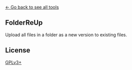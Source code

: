 [← Go back to see all tools](https://github.com/MarcoFalke/wiki-java-tools#wiki-tools)

## FolderReUp
Upload all files in a folder as a new version to existing files.

## License
[GPLv3+](COPYING.GPL)
